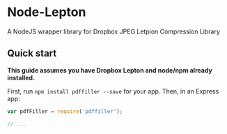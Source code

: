 Node-Lepton
===========
A NodeJS wrapper library for Dropbox JPEG Letpion Compression Library

Quick start
-----------
**This guide assumes you have Dropbox Lepton and node/npm already installed.**

First, run `npm install pdffiller --save` for your app. Then, in an Express app:

```js
var pdfFiller = require('pdffiller');

// ...
```
